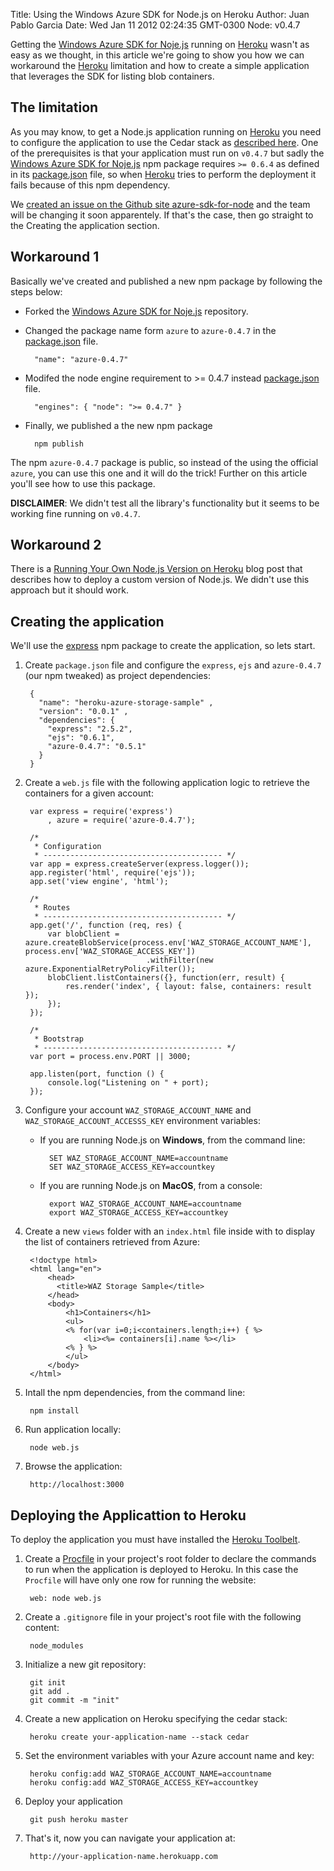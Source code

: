 Title: Using the Windows Azure SDK for Node.js on Heroku
Author: Juan Pablo Garcia
Date: Wed Jan 11 2012 02:24:35 GMT-0300
Node: v0.4.7

Getting the [Windows Azure SDK for Noje.js](https://github.com/WindowsAzure/azure-sdk-for-Node) running on [Heroku](http://www.heroku.com/) wasn't as easy as we thought, in this article we're going to show you how we can workaround the [Heroku](http://www.heroku.com/) limitation and how to create a simple application that leverages the SDK for listing blob containers. 

## The limitation

As you may know, to get a Node.js application running on [Heroku](http://www.heroku.com/) you need to configure the application to use the Cedar stack as [described here](http://devcenter.heroku.com/articles/node-js). One of the prerequisites is that your application must run on `v0.4.7` but sadly the [Windows Azure SDK for Noje.js](https://github.com/WindowsAzure/azure-sdk-for-Node) npm package requires `>= 0.6.4` as defined in its [package.json](https://github.com/WindowsAzure/azure-sdk-for-node/blob/master/package.json) file, so when [Heroku](http://www.heroku.com/) tries to perform the deployment it fails because of this npm dependency.

We [created an issue on the Github site azure-sdk-for-node](https://github.com/WindowsAzure/azure-sdk-for-node/issues/29) and the team will be changing it soon apparentely. If that's the case, then go straight to the Creating the application section.

## Workaround 1

Basically we've created and published a new npm package by following the steps below:

* Forked the [Windows Azure SDK for Noje.js](https://github.com/WindowsAzure/azure-sdk-for-Node) repository.
* Changed the package name form `azure` to `azure-0.4.7` in the [package.json](https://github.com/WindowsAzure/azure-sdk-for-node/blob/master/package.json) file.

		"name": "azure-0.4.7"

* Modifed the node engine requirement to >= 0.4.7 instead [package.json](https://github.com/WindowsAzure/azure-sdk-for-node/blob/master/package.json) file.

		"engines": { "node": ">= 0.4.7" }

* Finally, we published a the new npm package

		npm publish

The npm `azure-0.4.7` package is public, so instead of the using the official `azure`, you can use this one and it will do the trick! Further on this article you'll see how to use this package.

**DISCLAIMER**: We didn't test all the library's functionality but it seems to be working fine running on `v0.4.7`.

## Workaround 2

There is a [Running Your Own Node.js Version on Heroku](http://blog.superpat.com/2011/11/15/running-your-own-node-js-version-on-heroku/) blog post that describes how to deploy a custom version of Node.js. We didn't use this approach but it should work.

## Creating the application

We'll use the [express](http://expressjs.com/) npm package to create the application, so lets start.

1. Create `package.json` file and configure the `express`, `ejs` and `azure-0.4.7` (our npm tweaked) as project dependencies: 

		{
		  "name": "heroku-azure-storage-sample" ,
		  "version": "0.0.1" ,
		  "dependencies": {
		    "express": "2.5.2",
		    "ejs": "0.6.1",
		    "azure-0.4.7": "0.5.1"
		  }
		}

2. Create a `web.js` file with the following application logic to retrieve the containers for a given account:

		var express	= require('express')
			, azure	= require('azure-0.4.7');
		
		/*
		 * Configuration
		 * ---------------------------------------- */
		var app = express.createServer(express.logger());
		app.register('html', require('ejs'));
		app.set('view engine', 'html');

		/*
		 * Routes
		 * ---------------------------------------- */
		app.get('/', function (req, res) {
			var blobClient = azure.createBlobService(process.env['WAZ_STORAGE_ACCOUNT_NAME'], process.env['WAZ_STORAGE_ACCESS_KEY'])
								  .withFilter(new azure.ExponentialRetryPolicyFilter());
			blobClient.listContainers({}, function(err, result) {
				res.render('index', { layout: false, containers: result });
			});			
		});

		/*
		 * Bootstrap
		 * ---------------------------------------- */
		var port = process.env.PORT || 3000;

		app.listen(port, function () {
			console.log("Listening on " + port);
		});		

3. Configure your account `WAZ_STORAGE_ACCOUNT_NAME` and `WAZ_STORAGE_ACCOUNT_ACCESSS_KEY` environment variables:

	* If you are running Node.js on **Windows**, from the command line:
		
			SET WAZ_STORAGE_ACCOUNT_NAME=accountname
			SET WAZ_STORAGE_ACCESS_KEY=accountkey

	* If you are running Node.js on **MacOS**, from a console:
		
			export WAZ_STORAGE_ACCOUNT_NAME=accountname
			export WAZ_STORAGE_ACCESS_KEY=accountkey
	
4. Create a new `views` folder with an `index.html` file inside with to display the list of containers retrieved from Azure:

		<!doctype html>
		<html lang="en">
			<head>
			  <title>WAZ Storage Sample</title>
			</head>
			<body>
				<h1>Containers</h1>
				<ul>
				<% for(var i=0;i<containers.length;i++) { %>
					<li><%= containers[i].name %></li>
				<% } %>
				</ul>
			</body>
		</html>

5. Intall the npm dependencies, from the command line:

		npm install

6. Run application locally:

		node web.js

7. Browse the application:

		http://localhost:3000
 
## Deploying the Applicattion to Heroku

To deploy the application you must have installed the [Heroku Toolbelt](http://devcenter.heroku.com/articles/quickstart). 

1. Create a [Procfile](http://devcenter.heroku.com/articles/procfile) in your project's root folder to declare the commands to run when the application is deployed to Heroku. In this case the `Procfile` will have only one row for running the website:

		web: node web.js

2. Create a `.gitignore` file in your project's root file with the following content:

		node_modules

3. Initialize a new git repository:

		git init
		git add .
		git commit -m "init"

4. Create a new application on Heroku specifying the cedar stack:
	
		heroku create your-application-name --stack cedar

5. Set the environment variables with your Azure account name and key:

		heroku config:add WAZ_STORAGE_ACCOUNT_NAME=accountname
		heroku config:add WAZ_STORAGE_ACCESS_KEY=accountkey

6. Deploy your application

		git push heroku master

6. That's it, now you can navigate your application at:

		http://your-application-name.herokuapp.com